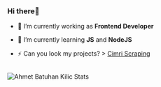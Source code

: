 
### Hi there👋


 - 🔭 I’m currently working as **Frontend Developer**
 - 🌱 I’m currently learning **JS** and **NodeJS** 

 - ⚡ Can you look my projects? > <a href="https://github.com/KlcAhmet/cimri-scraping" target="_blank">Cimri Scraping</a>

##  
<img align="left" alt="Ahmet Batuhan Kilic Stats" src="https://github-readme-stats.vercel.app/api?username=klcahmet&show_icons=true&hide_border=true&include_all_commits=true&count_private=true&theme=tokyonight" />
